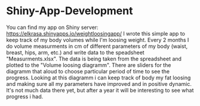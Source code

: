 # Shiny-App-Development
You can find my app on Shiny server:
https://elkrasa.shinyapps.io/weightloosingapp/
I wrote this simple app to keep track of my body volumes while I'm loosing weight.
Every 2 months I do volume measurments in cm of different parameters of my body (waist, breast, hips, arm, etc.)
and write data to the speadsheet "Measurments.xlsx". The data is being taken from the spreadsheet and plotted to 
the "Volume loosing diagramm". There are sliders for the diagramm that aloud to choose particular period of time to see the progress. 
Looking at this diagramm i can keep track of body my fat loosing and making sure all my parameters have improved 
and in positive dynamic. It's not much data there yet, but after a year it will be interesting to see what progress i had.
